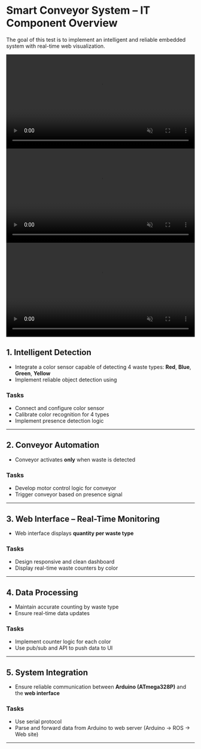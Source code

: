 # Smart Conveyor System – IT Component Overview

The goal of this test is to implement an intelligent and reliable embedded system with real-time web visualization.

<video src="/week4/videos/sorting_white.mp4" controls autoplay muted style="width: 100%; max-width: 800px; height: auto;">
  Your browser does not support the video tag.
</video>

<video src="/week4/videos/sorting_blue.mp4 " controls autoplay muted style="width: 100%; max-width: 800px; height: auto;">
  Your browser does not support the video tag.
</video>

<video src="/week4/videos/demo_it.webm" controls autoplay muted style="width: 100%; max-width: 800px; height: auto;">
  Your browser does not support the video tag.
</video>

## 1. Intelligent Detection 
- Integrate a color sensor capable of detecting 4 waste types: **Red**, **Blue**, **Green**, **Yellow**
- Implement reliable object detection using

### Tasks
- Connect and configure color sensor
- Calibrate color recognition for 4 types
- Implement presence detection logic

---

## 2. Conveyor Automation 
- Conveyor activates **only** when waste is detected

### Tasks
- Develop motor control logic for conveyor
- Trigger conveyor based on presence signal

---

## 3. Web Interface – Real-Time Monitoring 
- Web interface displays **quantity per waste type**

### Tasks
- Design responsive and clean dashboard
- Display real-time waste counters by color

---

## 4. Data Processing 
- Maintain accurate counting by waste type
- Ensure real-time data updates

### Tasks
- Implement counter logic for each color
- Use pub/sub and API to push data to UI

---

## 5. System Integration 
- Ensure reliable communication between **Arduino (ATmega328P)** and the **web interface**

### Tasks
- Use serial protocol
- Parse and forward data from Arduino to web server (Arduino -> ROS -> Web site)

---
